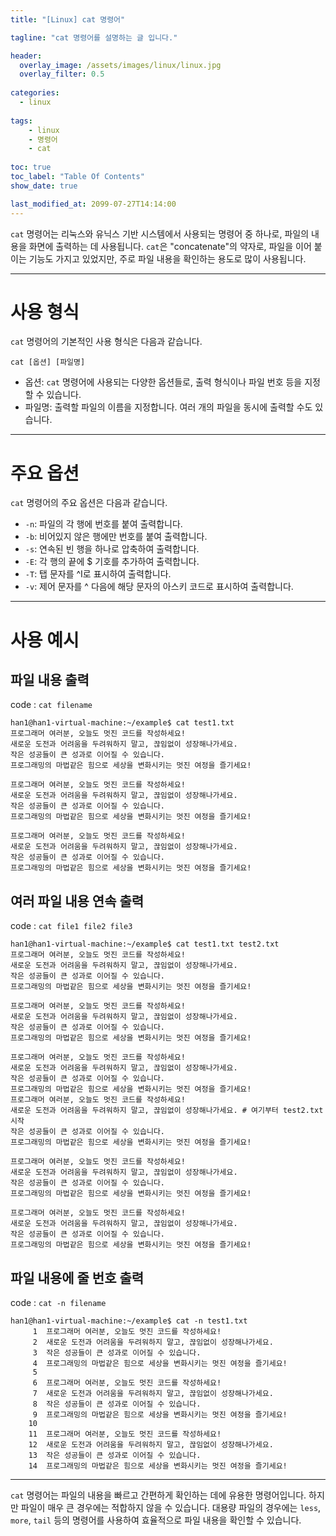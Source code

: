 ```yaml
---
title: "[Linux] cat 명령어"

tagline: "cat 명령어를 설명하는 글 입니다."

header:
  overlay_image: /assets/images/linux/linux.jpg
  overlay_filter: 0.5
  
categories:
  - linux
  
tags:
    - linux
    - 명령어
    - cat
    
toc: true
toc_label: "Table Of Contents"
show_date: true

last_modified_at: 2099-07-27T14:14:00
---
```


`cat` 명령어는 리눅스와 유닉스 기반 시스템에서 사용되는 명령어 중 하나로, 파일의 내용을 화면에 출력하는 데 사용됩니다. `cat`은 "concatenate"의 약자로, 파일을 이어 붙이는 기능도 가지고 있었지만, 주로 파일 내용을 확인하는 용도로 많이 사용됩니다.

---
# 사용 형식
`cat` 명령어의 기본적인 사용 형식은 다음과 같습니다.
``` shell
cat [옵션] [파일명]
```

- 옵션: `cat` 명령어에 사용되는 다양한 옵션들로, 출력 형식이나 파일 번호 등을 지정할 수 있습니다.
- 파일명: 출력할 파일의 이름을 지정합니다. 여러 개의 파일을 동시에 출력할 수도 있습니다.

---
# 주요 옵션
`cat` 명령어의 주요 옵션은 다음과 같습니다.

- `-n`: 파일의 각 행에 번호를 붙여 출력합니다.
- `-b`: 비어있지 않은 행에만 번호를 붙여 출력합니다.
- `-s`: 연속된 빈 행을 하나로 압축하여 출력합니다.
- `-E`: 각 행의 끝에 $ 기호를 추가하여 출력합니다.
- `-T`: 탭 문자를 ^I로 표시하여 출력합니다.
- `-v`: 제어 문자를 ^ 다음에 해당 문자의 아스키 코드로 표시하여 출력합니다.

---
# 사용 예시

## 파일 내용 출력
code : `cat filename`

``` shell
han1@han1-virtual-machine:~/example$ cat test1.txt 
프로그래머 여러분, 오늘도 멋진 코드를 작성하세요!
새로운 도전과 어려움을 두려워하지 말고, 끊임없이 성장해나가세요.
작은 성공들이 큰 성과로 이어질 수 있습니다.
프로그래밍의 마법같은 힘으로 세상을 변화시키는 멋진 여정을 즐기세요!

프로그래머 여러분, 오늘도 멋진 코드를 작성하세요!
새로운 도전과 어려움을 두려워하지 말고, 끊임없이 성장해나가세요.
작은 성공들이 큰 성과로 이어질 수 있습니다.
프로그래밍의 마법같은 힘으로 세상을 변화시키는 멋진 여정을 즐기세요!

프로그래머 여러분, 오늘도 멋진 코드를 작성하세요!
새로운 도전과 어려움을 두려워하지 말고, 끊임없이 성장해나가세요.
작은 성공들이 큰 성과로 이어질 수 있습니다.
프로그래밍의 마법같은 힘으로 세상을 변화시키는 멋진 여정을 즐기세요!
```


## 여러 파일 내용 연속 출력
code : `cat file1 file2 file3`

``` shell
han1@han1-virtual-machine:~/example$ cat test1.txt test2.txt
프로그래머 여러분, 오늘도 멋진 코드를 작성하세요!
새로운 도전과 어려움을 두려워하지 말고, 끊임없이 성장해나가세요.
작은 성공들이 큰 성과로 이어질 수 있습니다.
프로그래밍의 마법같은 힘으로 세상을 변화시키는 멋진 여정을 즐기세요!

프로그래머 여러분, 오늘도 멋진 코드를 작성하세요!
새로운 도전과 어려움을 두려워하지 말고, 끊임없이 성장해나가세요.
작은 성공들이 큰 성과로 이어질 수 있습니다.
프로그래밍의 마법같은 힘으로 세상을 변화시키는 멋진 여정을 즐기세요!

프로그래머 여러분, 오늘도 멋진 코드를 작성하세요!
새로운 도전과 어려움을 두려워하지 말고, 끊임없이 성장해나가세요.
작은 성공들이 큰 성과로 이어질 수 있습니다.
프로그래밍의 마법같은 힘으로 세상을 변화시키는 멋진 여정을 즐기세요!
프로그래머 여러분, 오늘도 멋진 코드를 작성하세요!
새로운 도전과 어려움을 두려워하지 말고, 끊임없이 성장해나가세요. # 여기부터 test2.txt 시작
작은 성공들이 큰 성과로 이어질 수 있습니다.
프로그래밍의 마법같은 힘으로 세상을 변화시키는 멋진 여정을 즐기세요!

프로그래머 여러분, 오늘도 멋진 코드를 작성하세요!
새로운 도전과 어려움을 두려워하지 말고, 끊임없이 성장해나가세요.
작은 성공들이 큰 성과로 이어질 수 있습니다.
프로그래밍의 마법같은 힘으로 세상을 변화시키는 멋진 여정을 즐기세요!

프로그래머 여러분, 오늘도 멋진 코드를 작성하세요!
새로운 도전과 어려움을 두려워하지 말고, 끊임없이 성장해나가세요.
작은 성공들이 큰 성과로 이어질 수 있습니다.
프로그래밍의 마법같은 힘으로 세상을 변화시키는 멋진 여정을 즐기세요!
```

## 파일 내용에 줄 번호 출력
code : `cat -n filename`

``` shell
han1@han1-virtual-machine:~/example$ cat -n test1.txt 
     1	프로그래머 여러분, 오늘도 멋진 코드를 작성하세요!
     2	새로운 도전과 어려움을 두려워하지 말고, 끊임없이 성장해나가세요.
     3	작은 성공들이 큰 성과로 이어질 수 있습니다.
     4	프로그래밍의 마법같은 힘으로 세상을 변화시키는 멋진 여정을 즐기세요!
     5	
     6	프로그래머 여러분, 오늘도 멋진 코드를 작성하세요!
     7	새로운 도전과 어려움을 두려워하지 말고, 끊임없이 성장해나가세요.
     8	작은 성공들이 큰 성과로 이어질 수 있습니다.
     9	프로그래밍의 마법같은 힘으로 세상을 변화시키는 멋진 여정을 즐기세요!
    10	
    11	프로그래머 여러분, 오늘도 멋진 코드를 작성하세요!
    12	새로운 도전과 어려움을 두려워하지 말고, 끊임없이 성장해나가세요.
    13	작은 성공들이 큰 성과로 이어질 수 있습니다.
    14	프로그래밍의 마법같은 힘으로 세상을 변화시키는 멋진 여정을 즐기세요!
```

---

`cat` 명령어는 파일의 내용을 빠르고 간편하게 확인하는 데에 유용한 명령어입니다. 하지만 파일이 매우 큰 경우에는 적합하지 않을 수 있습니다. 대용량 파일의 경우에는 `less`, `more`, `tail` 등의 명령어를 사용하여 효율적으로 파일 내용을 확인할 수 있습니다.

